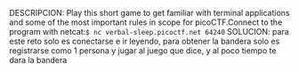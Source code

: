 DESCRIPCION:
	Play this short game to get familiar with terminal applications and some of the most important rules in scope for picoCTF.Connect to the program with netcat:`$ nc verbal-sleep.picoctf.net 64240`
SOLUCION:
para este reto solo es conectarse e ir leyendo, para obtener la bandera solo es registrarse como 1 persona y jugar al juego que dice, y al poco tiempo te dara la bandera
